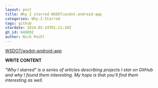 ```yaml
---
layout: post
title: Why I starred WSDOT/wsdot-android-app
categories: Why-I-Starred
tags: github
stardate: 2014-02-24T01:11:10Z
gh_id: 648892
author: Nick Peihl
---
```


[WSDOT/wsdot-android-app](https://github.com/WSDOT/wsdot-android-app)

**WRITE CONTENT**

*"Why I starred" is a series of articles describing projects I star on GitHub and why I found them interesting. My hope is that you'll find them interesting as well.*

